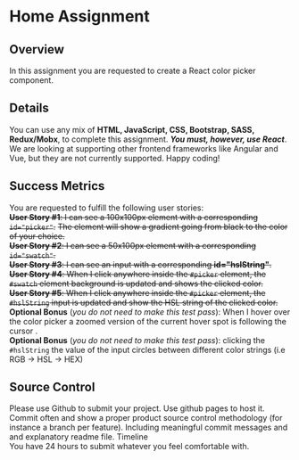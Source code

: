 # Home Assignment

## Overview

In this assignment you are requested to create a React color picker component.

## Details

You can use any mix of **HTML, JavaScript, CSS, Bootstrap, SASS, Redux/Mobx**, to complete this assignment.
**_You must, however, use React_**.
We are looking at supporting other frontend frameworks like Angular and Vue, but they are not currently supported.
Happy coding!

## Success Metrics

You are requested to fulfill the following user stories: </br>
~~**User Story #1**: I can see a 100x100px element with a corresponding `id="picker"​`.~~
~~The element will show a gradient going from black to the color of your choice. </br>~~
~~**User Story #2**: I can see a 50x100px element with a corresponding `id="swatch"​`. </br>~~
~~**User Story #3**: I can see an input with a corresponding **id="hslString"​**. </br>~~
~~**User Story #4**: When I click anywhere inside the `#picker​` element, the `#swatch​` element background is updated and shows the clicked color. </br>~~
~~**User Story #5**: When I click anywhere inside the `#picker​` element, the `#hslString​` input is updated and show the HSL string of the clicked color. </br>~~
**Optional Bonus** (_you do not need to make this test pass_): When I hover over the color picker a zoomed version of the current hover spot is following the cursor . </br>
**Optional Bonus** (_you do not need to make this test pass_): clicking the `#hslString​` the value of the input circles between different color strings (i.e RGB -> HSL -> HEX) </br>

## Source Control

Please use Github to submit your project. Use github pages to host it. Commit often and show a proper product source control methodology (for instance a branch per feature). Including meaningful commit messages and and explanatory readme file.
Timeline </br>
You have 24 hours to submit whatever you feel comfortable with.
